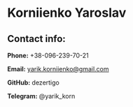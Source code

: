 # Korniienko Yaroslav

## Contact info:
__Phone:__ +38-096-239-70-21

__Email:__ yarik.korniienko@gmail.com

__GitHub:__ dezertigo

__Telegram:__ @yarik_korn
